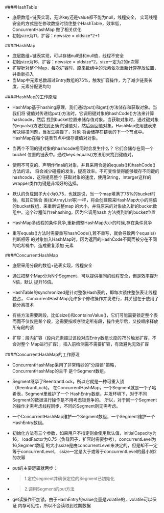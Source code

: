 ####HashTable

* 底层数组+链表实现，无论key还是value都不能为null，线程安全，
实现线程安全的方式是在修改数据时锁住整个HashTable，效率低，ConcurrentHashMap
做了相关优化
* 初始size为11，扩容：newsize = oldsize*2+1

####HashMap
* 底层数组+链表实现，可以存储null键和null值，线程不安全
* 初始size为16，扩容：newsize = oldsize*2，size一定为2的n次幂
* 扩容针对整个Map，每次扩容时，原来数组中的元素依次重新计算存放位置，并重新插入
* 当Map中元素总数超过Entry数组的75%，触发扩容操作，为了减少链表长度，元素分配更均匀

####HashMap的工作原理
* HashMap基于hashing原理，我们通过put()和get()方法储存和获取对象。当我们将
键值对传递给put()方法时，它调用键对象的hashCode()方法来计算hashcode，然后
找到bucket位置来储存值对象。当获取对象时，通过键对象的equals()方法找到正确
的键值对，然后返回值对象。HashMap使用链表来解决碰撞问题，当发生碰撞了，对象
将会储存在链表的下一个节点中。 HashMap在每个链表节点中储存键值对对象。

* 当两个不同的键对象的hashcode相同时会发生什么？ 它们会储存在同一个bucket
位置的链表中。通过keys.equals()方法用来找到键值对。

* 使用不可变的、声明作final的对象，并且采用合适的equals()和hashCode()方法的话，
将会减少碰撞的发生，提高效率。不可变性使得能够缓存不同键的hashcode，这将提高整个
获取对象的速度，使用String，Interger这样的wrapper类作为键是非常好的选择。

* 默认的负载因子大小为0.75，也就是说，当一个map填满了75%的bucket时候，和其它集合
类(如ArrayList等)一样，将会创建原来HashMap大小的两倍的bucket数组，来重新调整map
的大小，并将原来的对象放入新的bucket数组中。这个过程叫作rehashing，因为它调用hash
方法找到新的bucket位置

* HashMap多线程的条件竞争,重新调整HashMap大小的时候,存在条件竞争

* 重写equals()方法时需要重写hashCode(),若不重写，就会导致两个equals()判断相等
的对象加入HashMap时，因为返回的HashCode不同而被分在不同的哈希桶中，造成重复添加
元素

####ConcurrentHashMap
* 底层采用分段的数组+链表实现，线程安全
* 通过把整个Map分为N个Segment，可以提供相同的线程安全，但是效率提升N倍，默认
提升16倍。

* HashTable的synchronized是针对整张Hash表的，即每次锁住整张表让线程独占，
ConcurrentHashMap允许多个修改操作并发进行，其关键在于使用了锁分离技术
* 有些方法需要跨段，比如size()和containsValue()，它们可能需要锁定整个表
而而不仅仅是某个段，这需要按顺序锁定所有段，操作完毕后，又按顺序释放所有段的锁
* 扩容：段内扩容（段内元素超过该段对应Entry数组长度的75%触发扩容，不会对整个
Map进行扩容），插入前检测需不需要扩容，有效避免无效扩容

####ConcurrentHashMap的工作原理
* ConcurrentHashMap采用了非常精妙的"分段锁"策略，ConcurrentHashMap的主干
是个Segment数组。
* Segment继承了ReentrantLock，所以它就是一种可重入锁（ReentrantLock)。
在ConcurrentHashMap，一个Segment就是一个子哈希表，Segment里维护了一个
HashEntry数组，并发环境下，对于不同Segment的数据进行操作是不用考虑锁竞争的。
所以，对于同一个Segment的操作才需考虑线程同步，不同的Segment则无需考虑。

* 一个ConcurrentHashMap维护一个Segment数组，一个Segment维护一个HashEntry数组。
* 初始化方法有三个参数，如果用户不指定则会使用默认值，initialCapacity为16，
loadFactor为0.75（负载因子，扩容时需要参考），concurrentLevel为16,Segment数组
的大小ssize是由concurrentLevel来决定的，但是却不一定等于concurrentLevel，
ssize一定是大于或等于concurrentLevel的最小的2的次幂

* put的主要逻辑就两步：
* > 1.定位segment并确保定位的Segment已初始化 
* > 2.调用Segment的put方法

* get读操作不加锁，由于HashEntry的value变量是volatile的，volatile可以保证
内存可见性，所以不会读取到过期数据
